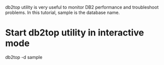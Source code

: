 db2top utility is very useful to monitor DB2 performance and troubleshoot problems.
In this tutorial, sample is the database name.

# Start db2top utility in interactive mode
  db2top -d sample
  
